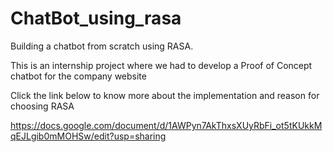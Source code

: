 # ChatBot_using_rasa
Building a chatbot from scratch using RASA.

This is an internship project where we had to develop a Proof of Concept chatbot for the company website

Click the link below to know more about the implementation and reason for choosing RASA

https://docs.google.com/document/d/1AWPyn7AkThxsXUyRbFi_ot5tKUkkMqEJLgib0mMOHSw/edit?usp=sharing

